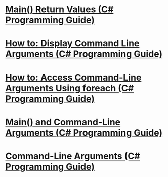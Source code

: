 # [Main() Return Values (C# Programming Guide)](main-return-values.md)
# [How to: Display Command Line Arguments (C# Programming Guide)](how-to-display-command-line-arguments.md)
# [How to: Access Command-Line Arguments Using foreach (C# Programming Guide)](how-to-access-command-line-arguments-using-foreach.md)
# [Main() and Command-Line Arguments (C# Programming Guide)](main-and-command-line-arguments.md)
# [Command-Line Arguments (C# Programming Guide)](command-line-arguments.md)
